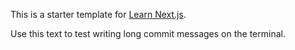 This is a starter template for [Learn Next.js](https://nextjs.org/learn).

Use this text to test writing long commit messages on the terminal.
